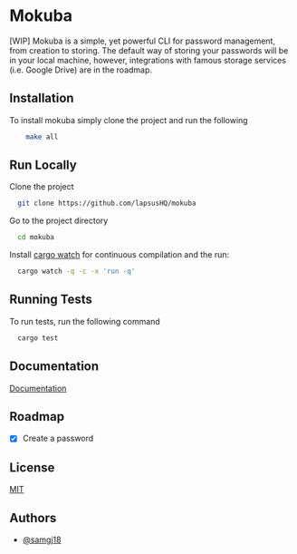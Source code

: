 # Mokuba

[WIP] Mokuba is a simple, yet powerful CLI for password management, from creation to
storing. The default way of storing your passwords will be in your local machine, however, integrations
with famous storage services (i.e. Google Drive) are in the roadmap.

## Installation

To install mokuba simply clone the project and run the following

```bash
    make all
```

## Run Locally

Clone the project

```bash
  git clone https://github.com/lapsusHQ/mokuba
```

Go to the project directory

```bash
  cd mokuba
```

Install [cargo watch](https://crates.io/crates/cargo-watch) for continuous compilation and the run:

```bash
  cargo watch -q -c -x 'run -q'
```

## Running Tests

To run tests, run the following command

```bash
  cargo test
```

## Documentation

[Documentation](https://linktodocumentation)

## Roadmap

-   [x] Create a password

## License

[MIT](https://choosealicense.com/licenses/mit/)

## Authors

-   [@samgj18](https://www.github.com/samgj18)
